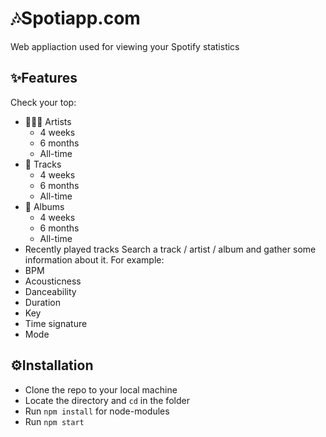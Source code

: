 # 🎶Spotiapp.com
Web appliaction used for viewing your Spotify statistics
## ✨Features
Check your top:
* 🧑🏽‍🎤 Artists
  * 4 weeks
  * 6 months
  * All-time
* 🎵 Tracks
  * 4 weeks
  * 6 months
  * All-time
* 💽 Albums
  * 4 weeks
  * 6 months
  * All-time
* Recently played tracks
Search a track / artist / album and gather some information about it.
For example:
 * BPM
 * Acousticness
 * Danceability
 * Duration
 * Key
 * Time signature
 * Mode
## ⚙️Installation
* Clone the repo to your local machine
* Locate the directory and ```cd``` in the folder
* Run ```npm install``` for node-modules
* Run ```npm start```

